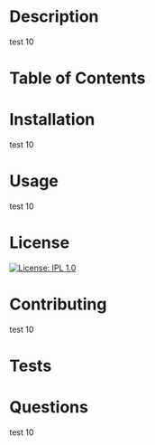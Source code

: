 
# Description
test 10
# Table of Contents
# Installation
test 10
# Usage
test 10
# License
[![License: IPL 1.0](https://img.shields.io/badge/License-IPL%201.0-blue.svg)](https://opensource.org/licenses/IPL-1.0)
# Contributing
test 10
# Tests
# Questions
test 10